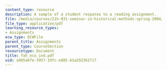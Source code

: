 ```yaml
---
content_type: resource
description: A sample of a student response to a reading assignment.
file: /media/courses/21h-931-seminar-in-historical-methods-spring-2004/a985abfe395719fced85b1a292362717_fah_eco_ind.pdf
file_type: application/pdf
learning_resource_types:
- Assignments
ocw_type: OCWFile
parent_title: Assignments
parent_type: CourseSection
resourcetype: Document
title: fah_eco_ind.pdf
uid: a985abfe-3957-19fc-ed85-b1a292362717
---
```

